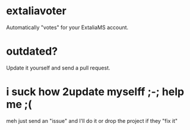 # extaliavoter
Automatically "votes" for your ExtaliaMS account.

# outdated?
Update it yourself and send a pull request.

# i suck how 2update myselff ;-; help me ;(
meh just send an "issue" and I'll do it or drop the project if they "fix it"
